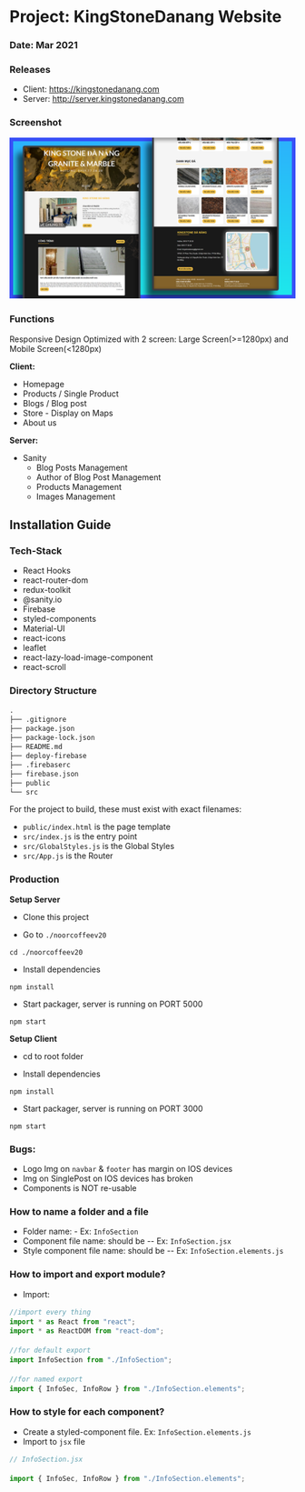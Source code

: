 # Project: KingStoneDanang Website

### Date: Mar 2021

### Releases

- Client: https://kingstonedanang.com
- Server: http://server.kingstonedanang.com

### Screenshot

<img src="./template-project-img.png" alt="screenshot">

### Functions

Responsive Design Optimized with 2 screen: Large Screen(>=1280px) and Mobile Screen(<1280px)

**Client:**

- Homepage
- Products / Single Product
- Blogs / Blog post
- Store - Display on Maps
- About us

**Server:**

- Sanity
  - Blog Posts Management
  - Author of Blog Post Management
  - Products Management
  - Images Management

## Installation Guide

### Tech-Stack

- React Hooks
- react-router-dom
- redux-toolkit
- @sanity.io
- Firebase
- styled-components
- Material-UI
- react-icons
- leaflet
- react-lazy-load-image-component
- react-scroll

### Directory Structure

```
.
├── .gitignore
├── package.json
├── package-lock.json
├── README.md
├── deploy-firebase
├── .firebaserc
├── firebase.json
├── public
└── src
```

For the project to build, these must exist with exact filenames:

- `public/index.html` is the page template
- `src/index.js` is the entry point
- `src/GlobalStyles.js` is the Global Styles
- `src/App.js` is the Router

### Production

**Setup Server**

- Clone this project

- Go to `./noorcoffeev20`

```
cd ./noorcoffeev20
```

- Install dependencies

```
npm install
```

- Start packager, server is running on PORT 5000

```
npm start
```

**Setup Client**

- cd to root folder

- Install dependencies

```
npm install
```

- Start packager, server is running on PORT 3000

```
npm start
```

### Bugs:

- Logo Img on `navbar` & `footer` has margin on IOS devices
- Img on SinglePost on IOS devices has broken
- Components is NOT re-usable

### How to name a folder and a file

- Folder name: - Ex: `InfoSection`
- Component file name: should be -- Ex: `InfoSection.jsx`
- Style component file name: should be -- Ex: `InfoSection.elements.js`

### How to import and export module?

- Import:

```js
//import every thing
import * as React from "react";
import * as ReactDOM from "react-dom";

//for default export
import InfoSection from "./InfoSection";

//for named export
import { InfoSec, InfoRow } from "./InfoSection.elements";
```

### How to style for each component?

- Create a styled-component file. Ex: `InfoSection.elements.js`
- Import to `jsx` file

```js
// InfoSection.jsx

import { InfoSec, InfoRow } from "./InfoSection.elements";
```
